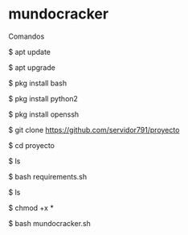 # mundocracker

Comandos

$ apt update

$ apt upgrade

$ pkg install bash

$ pkg install python2

$ pkg install openssh

$ git clone https://github.com/servidor791/proyecto

$ cd proyecto

$ ls

$ bash requirements.sh

$ ls

$ chmod +x *

$ bash mundocracker.sh
